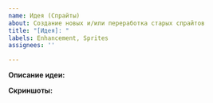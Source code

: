 ```yaml
---
name: Идея (Спрайты)
about: Создание новых и/или переработка старых спрайтов
title: "[Идея]: "
labels: Enhancement, Sprites
assignees: ''

---
```


**Описание идеи:**
<!-- Опишите подробно то, что вы придумали -->

**Скриншоты:**
<!-- Старые спрайты, спрайты с других серверов, откуда их стянуть, скрины, картинки, рисунки - всё что угодно, что поможет раскрыть идею -->
